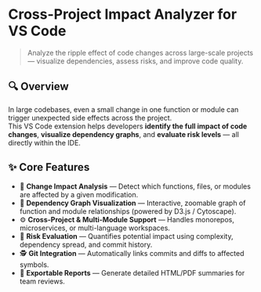 # Cross-Project Impact Analyzer for VS Code

> Analyze the ripple effect of code changes across large-scale projects — visualize dependencies, assess risks, and improve code quality.

## 🔍 Overview

In large codebases, even a small change in one function or module can trigger unexpected side effects across the project.  
This VS Code extension helps developers **identify the full impact of code changes**, **visualize dependency graphs**, and **evaluate risk levels** — all directly within the IDE.

## ✨ Core Features

- 🧩 **Change Impact Analysis** — Detect which functions, files, or modules are affected by a given modification.
- 🔗 **Dependency Graph Visualization** — Interactive, zoomable graph of function and module relationships (powered by D3.js / Cytoscape).
- ⚙️ **Cross-Project & Multi-Module Support** — Handles monorepos, microservices, or multi-language workspaces.
- 🧠 **Risk Evaluation** — Quantifies potential impact using complexity, dependency spread, and commit history.
- 🕵️ **Git Integration** — Automatically links commits and diffs to affected symbols.
- 📄 **Exportable Reports** — Generate detailed HTML/PDF summaries for team reviews.
